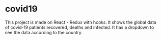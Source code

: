 # covid19

This project is made on React - Redux with hooks. It shows the global data of covid-19 patients recovered, deaths and infected.
It has a dropdown to see the data according to the country.

